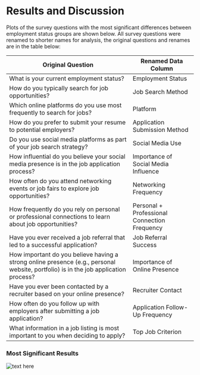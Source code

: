 # Results and Discussion

Plots of the survey questions with the most significant differences between employment status groups are shown below.
All survey questions were renamed to shorter names for analysis, the original questions and renames are in the table below:

| Original Question                                                                                  | Renamed Data Column                         |
|----------------------------------------------------------------------------------------------------|---------------------------------------------|
| What is your current employment status?                                                            | Employment Status                           |
| How do you typically search for job opportunities?                                                 | Job Search Method                           |
| Which online platforms do you use most frequently to search for jobs?                              | Platform                                    |
| How do you prefer to submit your resume to potential employers?                                    | Application Submission Method               |
| Do you use social media platforms as part of your job search strategy?                             | Social Media Use                            |
| How influential do you believe your social media presence is in the job application process?       | Importance of Social Media Influence        |
| How often do you attend networking events or job fairs to explore job opportunities?               | Networking Frequency                        |
| How frequently do you rely on personal or professional connections to learn about job opportunities? | Personal + Professional Connection Frequency |
| Have you ever received a job referral that led to a successful application?                        | Job Referral Success                        |
| How important do you believe having a strong online presence (e.g., personal website, portfolio) is in the job application process? | Importance of Online Presence               |
| Have you ever been contacted by a recruiter based on your online presence?                         | Recruiter Contact                           |
| How often do you follow up with employers after submitting a job application?                      | Application Follow-Up Frequency             |
| What information in a job listing is most important to you when deciding to apply?                 | Top Job Criterion                           |

### Most Significant Results

<Images>

![text here](trends_in_job_applications/images/Application%20Submission%20Method.png, "Title")
